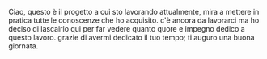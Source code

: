 Ciao, questo è il progetto a cui sto lavorando attualmente, mira a mettere in pratica tutte le conoscenze che ho acquisito.
c'è ancora da lavorarci ma ho deciso di lascairlo qui per far vedere quanto quore e impegno dedico a questo lavoro.
grazie di avermi dedicato il tuo tempo;
ti auguro una buona giornata.
